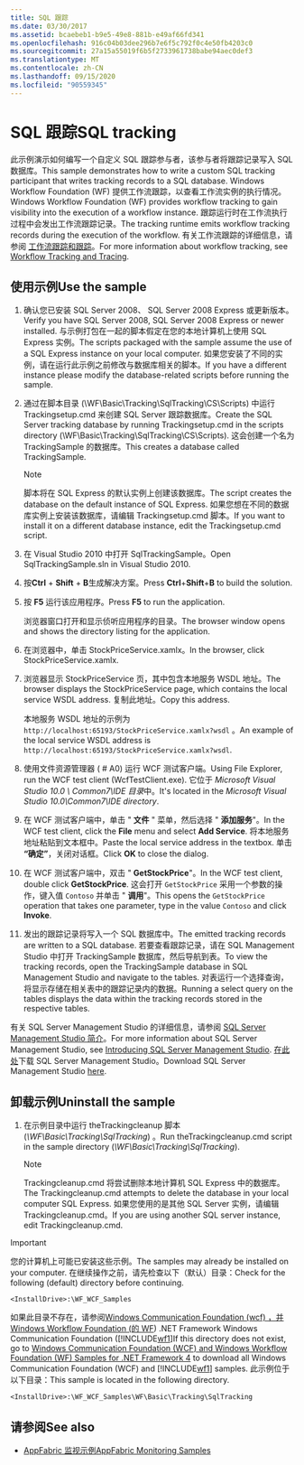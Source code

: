 ```yaml
---
title: SQL 跟踪
ms.date: 03/30/2017
ms.assetid: bcaebeb1-b9e5-49e8-881b-e49af66fd341
ms.openlocfilehash: 916c04b03dee296b7e6f5c792f0c4e50fb4203c0
ms.sourcegitcommit: 27a15a55019f6b5f2733961738babe94aec0def3
ms.translationtype: MT
ms.contentlocale: zh-CN
ms.lasthandoff: 09/15/2020
ms.locfileid: "90559345"
---
```

# <a name="sql-tracking"></a><span data-ttu-id="df247-102">SQL 跟踪</span><span class="sxs-lookup"><span data-stu-id="df247-102">SQL tracking</span></span>

<span data-ttu-id="df247-103">此示例演示如何编写一个自定义 SQL 跟踪参与者，该参与者将跟踪记录写入 SQL 数据库。</span><span class="sxs-lookup"><span data-stu-id="df247-103">This sample demonstrates how to write a custom SQL tracking participant that writes tracking records to a SQL database.</span></span> <span data-ttu-id="df247-104">Windows Workflow Foundation (WF) 提供工作流跟踪，以查看工作流实例的执行情况。</span><span class="sxs-lookup"><span data-stu-id="df247-104">Windows Workflow Foundation (WF) provides workflow tracking to gain visibility into the execution of a workflow instance.</span></span> <span data-ttu-id="df247-105">跟踪运行时在工作流执行过程中会发出工作流跟踪记录。</span><span class="sxs-lookup"><span data-stu-id="df247-105">The tracking runtime emits workflow tracking records during the execution of the workflow.</span></span> <span data-ttu-id="df247-106">有关工作流跟踪的详细信息，请参阅 [工作流跟踪和跟踪](../workflow-tracking-and-tracing.md)。</span><span class="sxs-lookup"><span data-stu-id="df247-106">For more information about workflow tracking, see [Workflow Tracking and Tracing](../workflow-tracking-and-tracing.md).</span></span>

## <a name="use-the-sample"></a><span data-ttu-id="df247-107">使用示例</span><span class="sxs-lookup"><span data-stu-id="df247-107">Use the sample</span></span>

1. <span data-ttu-id="df247-108">确认您已安装 SQL Server 2008、 SQL Server 2008 Express 或更新版本。</span><span class="sxs-lookup"><span data-stu-id="df247-108">Verify you have SQL Server 2008, SQL Server 2008 Express or newer installed.</span></span> <span data-ttu-id="df247-109">与示例打包在一起的脚本假定在您的本地计算机上使用 SQL Express 实例。</span><span class="sxs-lookup"><span data-stu-id="df247-109">The scripts packaged with the sample assume the use of a SQL Express instance on your local computer.</span></span> <span data-ttu-id="df247-110">如果您安装了不同的实例，请在运行此示例之前修改与数据库相关的脚本。</span><span class="sxs-lookup"><span data-stu-id="df247-110">If you have a different instance please modify the database-related scripts before running the sample.</span></span>

2. <span data-ttu-id="df247-111">通过在脚本目录 (\WF\Basic\Tracking\SqlTracking\CS\Scripts) 中运行 Trackingsetup.cmd 来创建 SQL Server 跟踪数据库。</span><span class="sxs-lookup"><span data-stu-id="df247-111">Create the SQL Server tracking database by running Trackingsetup.cmd in the scripts directory (\WF\Basic\Tracking\SqlTracking\CS\Scripts).</span></span> <span data-ttu-id="df247-112">这会创建一个名为 TrackingSample 的数据库。</span><span class="sxs-lookup"><span data-stu-id="df247-112">This creates a database called TrackingSample.</span></span>

   > [!NOTE]
   > <span data-ttu-id="df247-113">脚本将在 SQL Express 的默认实例上创建该数据库。</span><span class="sxs-lookup"><span data-stu-id="df247-113">The script creates the database on the default instance of SQL Express.</span></span> <span data-ttu-id="df247-114">如果您想在不同的数据库实例上安装该数据库，请编辑 Trackingsetup.cmd 脚本。</span><span class="sxs-lookup"><span data-stu-id="df247-114">If you want to install it on a different database instance, edit the Trackingsetup.cmd script.</span></span>

3. <span data-ttu-id="df247-115">在 Visual Studio 2010 中打开 SqlTrackingSample。</span><span class="sxs-lookup"><span data-stu-id="df247-115">Open SqlTrackingSample.sln in Visual Studio 2010.</span></span>

4. <span data-ttu-id="df247-116">按**Ctrl** + **Shift** + **B**生成解决方案。</span><span class="sxs-lookup"><span data-stu-id="df247-116">Press **Ctrl**+**Shift**+**B** to build the solution.</span></span>

5. <span data-ttu-id="df247-117">按 **F5** 运行该应用程序。</span><span class="sxs-lookup"><span data-stu-id="df247-117">Press **F5** to run the application.</span></span>

   <span data-ttu-id="df247-118">浏览器窗口打开和显示侦听应用程序的目录。</span><span class="sxs-lookup"><span data-stu-id="df247-118">The browser window opens and shows the directory listing for the application.</span></span>

6. <span data-ttu-id="df247-119">在浏览器中，单击 StockPriceService.xamlx。</span><span class="sxs-lookup"><span data-stu-id="df247-119">In the browser, click StockPriceService.xamlx.</span></span>

7. <span data-ttu-id="df247-120">浏览器显示 StockPriceService 页，其中包含本地服务 WSDL 地址。</span><span class="sxs-lookup"><span data-stu-id="df247-120">The browser displays the StockPriceService page, which contains the local service WSDL address.</span></span> <span data-ttu-id="df247-121">复制此地址。</span><span class="sxs-lookup"><span data-stu-id="df247-121">Copy this address.</span></span>

   <span data-ttu-id="df247-122">本地服务 WSDL 地址的示例为 `http://localhost:65193/StockPriceService.xamlx?wsdl` 。</span><span class="sxs-lookup"><span data-stu-id="df247-122">An example of the local service WSDL address is `http://localhost:65193/StockPriceService.xamlx?wsdl`.</span></span>

8. <span data-ttu-id="df247-123">使用文件资源管理器 ( # A0) 运行 WCF 测试客户端。</span><span class="sxs-lookup"><span data-stu-id="df247-123">Using File Explorer, run the WCF test client (WcfTestClient.exe).</span></span> <span data-ttu-id="df247-124">它位于 *Microsoft Visual Studio 10.0 \ Common7\IDE 目录*中。</span><span class="sxs-lookup"><span data-stu-id="df247-124">It's located in the *Microsoft Visual Studio 10.0\Common7\IDE directory*.</span></span>

9. <span data-ttu-id="df247-125">在 WCF 测试客户端中，单击 " **文件** " 菜单，然后选择 " **添加服务**"。</span><span class="sxs-lookup"><span data-stu-id="df247-125">In the WCF test client, click the **File** menu and select **Add Service**.</span></span> <span data-ttu-id="df247-126">将本地服务地址粘贴到文本框中。</span><span class="sxs-lookup"><span data-stu-id="df247-126">Paste the local service address in the textbox.</span></span> <span data-ttu-id="df247-127">单击 **“确定”**，关闭对话框。</span><span class="sxs-lookup"><span data-stu-id="df247-127">Click **OK** to close the dialog.</span></span>

10. <span data-ttu-id="df247-128">在 WCF 测试客户端中，双击 " **GetStockPrice**"。</span><span class="sxs-lookup"><span data-stu-id="df247-128">In the WCF test client, double click **GetStockPrice**.</span></span> <span data-ttu-id="df247-129">这会打开 `GetStockPrice` 采用一个参数的操作，键入值 `Contoso` 并单击 " **调用**"。</span><span class="sxs-lookup"><span data-stu-id="df247-129">This opens the `GetStockPrice` operation that takes one parameter, type in the value `Contoso` and click **Invoke**.</span></span>

11. <span data-ttu-id="df247-130">发出的跟踪记录将写入一个 SQL 数据库中。</span><span class="sxs-lookup"><span data-stu-id="df247-130">The emitted tracking records are written to a SQL database.</span></span> <span data-ttu-id="df247-131">若要查看跟踪记录，请在 SQL Management Studio 中打开 TrackingSample 数据库，然后导航到表。</span><span class="sxs-lookup"><span data-stu-id="df247-131">To view the tracking records, open the TrackingSample database in SQL Management Studio and navigate to the tables.</span></span> <span data-ttu-id="df247-132">对表运行一个选择查询，将显示存储在相关表中的跟踪记录内的数据。</span><span class="sxs-lookup"><span data-stu-id="df247-132">Running a select query on the tables displays the data within the tracking records stored in the respective tables.</span></span>

   <span data-ttu-id="df247-133">有关 SQL Server Management Studio 的详细信息，请参阅 [SQL Server Management Studio 简介](/sql/ssms/sql-server-management-studio-ssms)。</span><span class="sxs-lookup"><span data-stu-id="df247-133">For more information about SQL Server Management Studio, see [Introducing SQL Server Management Studio](/sql/ssms/sql-server-management-studio-ssms).</span></span> <span data-ttu-id="df247-134">[在此处](https://aka.ms/ssmsfullsetup)下载 SQL Server Management Studio。</span><span class="sxs-lookup"><span data-stu-id="df247-134">Download SQL Server Management Studio [here](https://aka.ms/ssmsfullsetup).</span></span>

## <a name="uninstall-the-sample"></a><span data-ttu-id="df247-135">卸载示例</span><span class="sxs-lookup"><span data-stu-id="df247-135">Uninstall the sample</span></span>

1. <span data-ttu-id="df247-136">在示例目录中运行 theTrackingcleanup 脚本 (*\WF\Basic\Tracking\SqlTracking*) 。</span><span class="sxs-lookup"><span data-stu-id="df247-136">Run theTrackingcleanup.cmd script in the sample directory (*\WF\Basic\Tracking\SqlTracking*).</span></span>

    > [!NOTE]
    > <span data-ttu-id="df247-137">Trackingcleanup.cmd 将尝试删除本地计算机 SQL Express 中的数据库。</span><span class="sxs-lookup"><span data-stu-id="df247-137">The Trackingcleanup.cmd attempts to delete the database in your local computer SQL Express.</span></span> <span data-ttu-id="df247-138">如果您使用的是其他 SQL Server 实例，请编辑 Trackingcleanup.cmd。</span><span class="sxs-lookup"><span data-stu-id="df247-138">If you are using another SQL server instance, edit Trackingcleanup.cmd.</span></span>

> [!IMPORTANT]
> <span data-ttu-id="df247-139">您的计算机上可能已安装这些示例。</span><span class="sxs-lookup"><span data-stu-id="df247-139">The samples may already be installed on your computer.</span></span> <span data-ttu-id="df247-140">在继续操作之前，请先检查以下（默认）目录：</span><span class="sxs-lookup"><span data-stu-id="df247-140">Check for the following (default) directory before continuing.</span></span>
>
> `<InstallDrive>:\WF_WCF_Samples`
>
> <span data-ttu-id="df247-141">如果此目录不存在，请参阅[Windows Communication Foundation (wcf) ，并 Windows Workflow Foundation (的 WF](https://www.microsoft.com/download/details.aspx?id=21459)) .NET Framework Windows Communication Foundation ([!INCLUDE[wf1](../../../../includes/wf1-md.md)]</span><span class="sxs-lookup"><span data-stu-id="df247-141">If this directory does not exist, go to [Windows Communication Foundation (WCF) and Windows Workflow Foundation (WF) Samples for .NET Framework 4](https://www.microsoft.com/download/details.aspx?id=21459) to download all Windows Communication Foundation (WCF) and [!INCLUDE[wf1](../../../../includes/wf1-md.md)] samples.</span></span> <span data-ttu-id="df247-142">此示例位于以下目录：</span><span class="sxs-lookup"><span data-stu-id="df247-142">This sample is located in the following directory.</span></span>
>
> `<InstallDrive>:\WF_WCF_Samples\WF\Basic\Tracking\SqlTracking`

## <a name="see-also"></a><span data-ttu-id="df247-143">请参阅</span><span class="sxs-lookup"><span data-stu-id="df247-143">See also</span></span>

- <span data-ttu-id="df247-144">[AppFabric 监视示例](/previous-versions/appfabric/ff383407(v=azure.10))</span><span class="sxs-lookup"><span data-stu-id="df247-144">[AppFabric Monitoring Samples](/previous-versions/appfabric/ff383407(v=azure.10))</span></span>
